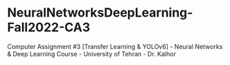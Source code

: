 # NeuralNetworksDeepLearning-Fall2022-CA3
Computer Assignment #3 [Transfer Learning &amp; YOLOv6] - Neural Networks &amp; Deep Learning Course - University of Tehran - Dr. Kalhor
